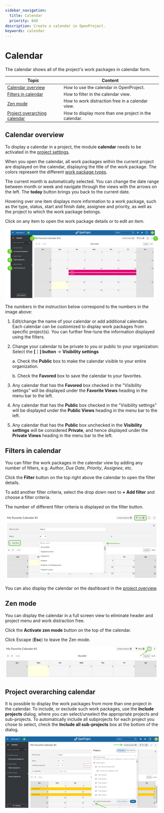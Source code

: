 ```yaml
---
sidebar_navigation:
  title: Calendar
  priority: 840
description: Create a calendar in OpenProject.
keywords: calendar
---
```


# Calendar

The calendar shows all of the project's work packages in calendar form.

| Topic                                                        | Content                                               |
| ------------------------------------------------------------ | ----------------------------------------------------- |
| [Calendar overview](#calendar-overview)                      | How to use the calendar in OpenProject.               |
| [Filters in calendar](#filters-in-calendar)                  | How to filter in the calendar view.                   |
| [Zen mode](#zen-mode)                                        | How to work distraction free in a calendar view.      |
| [Project overarching calendar](#project-overarching-calendar) | How to display more than one project in the calendar. |


## Calendar overview

To display a calendar in a project, the module **calendar** needs to be activated in the [project settings](../projects/#project-settings).

When you open the calendar, all work packages within the current project are displayed on the calendar, displaying the title of the work package. The colors represent the different [work package types](../../system-admin-guide/manage-work-packages/work-package-types).

The current month is automatically selected. You can change the  date range between month or week and navigate through the views with the arrows on the left. The **today** button brings you back to the current date.

Hovering over one item displays more information to a work package, such as the type, status, start and finish date, assignee and priority, as well as the project to which the work package belongs.

Click on any item to open the work package details or to edit an item.

![Calendar overview](calendar-overview.png)

The numbers in the instruction below correspond to the numbers in the image above:

1. Edit/change the name of your calendar or add additional calendars. Each calendar can be customized to display work packages from specific project(s). You can further fine-tune the information displayed using the filters.

2. Change your calendar to be private to you or public to your organization: Select the **[⋮] button** -> **Visibility settings**

   a. Check the **Public** box to make the calendar visible to your entire organization.

   b. Check the **Favored** box to save the calendar to your favorites.

3. Any calendar that has the **Favored** box checked in the "Visibility settings" will be displayed under the **Favorite Views** heading in the menu bar to the left.

4. Any calendar that has the **Public** box checked in the "Visibility settings" will be displayed under the **Public Views** heading in the menu bar to the left.

5. Any calendar that has the **Public** box unchecked in the **Visibility settings** will be considered **Private**, and hence displayed under the **Private Views** heading in the menu bar to the left.

## Filters in calendar

You can filter the work packages in the calendar view by adding any number of filters, e.g. *Author*, *Due Date*, *Priority*, *Assignee*, etc.

Click the **Filter** button on the top right above the calendar to open the filter details.

To add another filter criteria, select the drop down next to **+ Add filter** and choose a filter criteria.

The number of different filter criteria is displayed on the filter button.

![filter-calendar](filter-calendar.png)

You can also display the calendar on the dashboard in the [project overview](../project-overview/#calendar-widget).

## Zen mode

You can display the calendar in a full screen view to eliminate header and project menu and work distraction free.

Click the **Activate zen mode** button on the top of the calendar.

Click Escape (**Esc**) to leave the Zen mode.

![zen-calendar](zen-calendar.png)

## Project overarching calendar

It is possible to display the work packages from more than one project in the calendar. To include, or exclude such work packages, use the **Include projects** dialog, where you can select/unselect the appropriate projects and sub-projects. To automatically include all subprojects for each project you chose to select, check the **Include all sub-projects** box at the bottom of the dialog.

![Select projects](select-projects.png)
